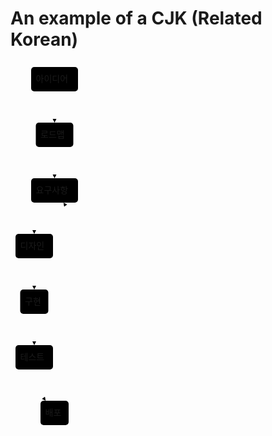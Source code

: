 # An example of a CJK (Related Korean)

<svg aria-roledescription="flowchart-v2" role="graphics-document document" viewBox="-8 -8 116 589" style="max-width: 116px;" xmlns="http://www.w3.org/2000/svg" width="100%" id="remark-mermaid-0"><style>#remark-mermaid-0{font-family:"trebuchet ms",verdana,arial,sans-serif;font-size:16px;fill:#333;}#remark-mermaid-0 .error-icon{fill:#552222;}#remark-mermaid-0 .error-text{fill:#552222;stroke:#552222;}#remark-mermaid-0 .edge-thickness-normal{stroke-width:2px;}#remark-mermaid-0 .edge-thickness-thick{stroke-width:3.5px;}#remark-mermaid-0 .edge-pattern-solid{stroke-dasharray:0;}#remark-mermaid-0 .edge-pattern-dashed{stroke-dasharray:3;}#remark-mermaid-0 .edge-pattern-dotted{stroke-dasharray:2;}#remark-mermaid-0 .marker{fill:#333333;stroke:#333333;}#remark-mermaid-0 .marker.cross{stroke:#333333;}#remark-mermaid-0 svg{font-family:"trebuchet ms",verdana,arial,sans-serif;font-size:16px;}#remark-mermaid-0 .label{font-family:"trebuchet ms",verdana,arial,sans-serif;color:#333;}#remark-mermaid-0 .cluster-label text{fill:#333;}#remark-mermaid-0 .cluster-label span{color:#333;}#remark-mermaid-0 .label text,#remark-mermaid-0 span{fill:#333;color:#333;}#remark-mermaid-0 .node rect,#remark-mermaid-0 .node circle,#remark-mermaid-0 .node ellipse,#remark-mermaid-0 .node polygon,#remark-mermaid-0 .node path{fill:#ECECFF;stroke:#9370DB;stroke-width:1px;}#remark-mermaid-0 .node .label{text-align:center;}#remark-mermaid-0 .node.clickable{cursor:pointer;}#remark-mermaid-0 .arrowheadPath{fill:#333333;}#remark-mermaid-0 .edgePath .path{stroke:#333333;stroke-width:2.0px;}#remark-mermaid-0 .flowchart-link{stroke:#333333;fill:none;}#remark-mermaid-0 .edgeLabel{background-color:#e8e8e8;text-align:center;}#remark-mermaid-0 .edgeLabel rect{opacity:0.5;background-color:#e8e8e8;fill:#e8e8e8;}#remark-mermaid-0 .cluster rect{fill:#ffffde;stroke:#aaaa33;stroke-width:1px;}#remark-mermaid-0 .cluster text{fill:#333;}#remark-mermaid-0 .cluster span{color:#333;}#remark-mermaid-0 div.mermaidTooltip{position:absolute;text-align:center;max-width:200px;padding:2px;font-family:"trebuchet ms",verdana,arial,sans-serif;font-size:12px;background:hsl(80, 100%, 96.2745098039%);border:1px solid #aaaa33;border-radius:2px;pointer-events:none;z-index:100;}#remark-mermaid-0 .flowchartTitleText{text-anchor:middle;font-size:18px;fill:#333;}#remark-mermaid-0 :root{--mermaid-font-family:"trebuchet ms",verdana,arial,sans-serif;}</style><g><marker orient="auto" markerHeight="12" markerWidth="12" markerUnits="userSpaceOnUse" refY="5" refX="10" viewBox="0 0 12 20" class="marker flowchart" id="flowchart-pointEnd"><path style="stroke-width: 1; stroke-dasharray: 1, 0;" class="arrowMarkerPath" d="M 0 0 L 10 5 L 0 10 z"></path></marker><marker orient="auto" markerHeight="12" markerWidth="12" markerUnits="userSpaceOnUse" refY="5" refX="0" viewBox="0 0 10 10" class="marker flowchart" id="flowchart-pointStart"><path style="stroke-width: 1; stroke-dasharray: 1, 0;" class="arrowMarkerPath" d="M 0 5 L 10 10 L 10 0 z"></path></marker><marker orient="auto" markerHeight="11" markerWidth="11" markerUnits="userSpaceOnUse" refY="5" refX="11" viewBox="0 0 10 10" class="marker flowchart" id="flowchart-circleEnd"><circle style="stroke-width: 1; stroke-dasharray: 1, 0;" class="arrowMarkerPath" r="5" cy="5" cx="5"></circle></marker><marker orient="auto" markerHeight="11" markerWidth="11" markerUnits="userSpaceOnUse" refY="5" refX="-1" viewBox="0 0 10 10" class="marker flowchart" id="flowchart-circleStart"><circle style="stroke-width: 1; stroke-dasharray: 1, 0;" class="arrowMarkerPath" r="5" cy="5" cx="5"></circle></marker><marker orient="auto" markerHeight="11" markerWidth="11" markerUnits="userSpaceOnUse" refY="5.2" refX="12" viewBox="0 0 11 11" class="marker cross flowchart" id="flowchart-crossEnd"><path style="stroke-width: 2; stroke-dasharray: 1, 0;" class="arrowMarkerPath" d="M 1,1 l 9,9 M 10,1 l -9,9"></path></marker><marker orient="auto" markerHeight="11" markerWidth="11" markerUnits="userSpaceOnUse" refY="5.2" refX="-1" viewBox="0 0 11 11" class="marker cross flowchart" id="flowchart-crossStart"><path style="stroke-width: 2; stroke-dasharray: 1, 0;" class="arrowMarkerPath" d="M 1,1 l 9,9 M 10,1 l -9,9"></path></marker><g class="root"><g class="clusters"></g><g class="edgePaths"><path marker-end="url(#flowchart-pointEnd)" style="fill:none;" class="edge-thickness-normal edge-pattern-solid flowchart-link LS-A LE-C" id="L-A-C-0" d="M62.5,39L62.5,43.167C62.5,47.333,62.5,55.667,62.5,64C62.5,72.333,62.5,80.667,62.5,84.833L62.5,89"></path><path marker-end="url(#flowchart-pointEnd)" style="fill:none;" class="edge-thickness-normal edge-pattern-solid flowchart-link LS-C LE-D" id="L-C-D-0" d="M62.5,128L62.5,132.167C62.5,136.333,62.5,144.667,62.5,153C62.5,161.333,62.5,169.667,62.5,173.833L62.5,178"></path><path marker-end="url(#flowchart-pointEnd)" style="fill:none;" class="edge-thickness-normal edge-pattern-solid flowchart-link LS-D LE-E" id="L-D-E-0" d="M48.258,217L45.215,221.167C42.172,225.333,36.086,233.667,33.043,242C30,250.333,30,258.667,30,262.833L30,267"></path><path marker-end="url(#flowchart-pointEnd)" style="fill:none;" class="edge-thickness-normal edge-pattern-solid flowchart-link LS-E LE-F" id="L-E-F-0" d="M30,306L30,310.167C30,314.333,30,322.667,30,331C30,339.333,30,347.667,30,351.833L30,356"></path><path marker-end="url(#flowchart-pointEnd)" style="fill:none;" class="edge-thickness-normal edge-pattern-solid flowchart-link LS-F LE-G" id="L-F-G-0" d="M30,395L30,399.167C30,403.333,30,411.667,30,420C30,428.333,30,436.667,30,440.833L30,445"></path><path marker-end="url(#flowchart-pointEnd)" style="fill:none;" class="edge-thickness-normal edge-pattern-solid flowchart-link LS-G LE-H" id="L-G-H-0" d="M30,484L30,488.167C30,492.333,30,500.667,33.043,509C36.086,517.333,42.172,525.667,45.215,529.833L48.258,534"></path><path marker-end="url(#flowchart-pointEnd)" style="fill:none;" class="edge-thickness-normal edge-pattern-solid flowchart-link LS-H LE-D" id="L-H-D-0" d="M76.742,534L79.785,529.833C82.828,525.667,88.914,517.333,91.957,505.75C95,494.167,95,479.333,95,464.5C95,449.667,95,434.833,95,420C95,405.167,95,390.333,95,375.5C95,360.667,95,345.833,95,331C95,316.167,95,301.333,95,286.5C95,271.667,95,256.833,91.957,245.25C88.914,233.667,82.828,225.333,79.785,221.167L76.742,217"></path></g><g class="edgeLabels"><g class="edgeLabel"><g transform="translate(0, 0)" class="label"><foreignObject height="0" width="0"><div style="display: inline-block; white-space: nowrap;" xmlns="http://www.w3.org/1999/xhtml"><span class="edgeLabel"></span></div></foreignObject></g></g><g class="edgeLabel"><g transform="translate(0, 0)" class="label"><foreignObject height="0" width="0"><div style="display: inline-block; white-space: nowrap;" xmlns="http://www.w3.org/1999/xhtml"><span class="edgeLabel"></span></div></foreignObject></g></g><g class="edgeLabel"><g transform="translate(0, 0)" class="label"><foreignObject height="0" width="0"><div style="display: inline-block; white-space: nowrap;" xmlns="http://www.w3.org/1999/xhtml"><span class="edgeLabel"></span></div></foreignObject></g></g><g class="edgeLabel"><g transform="translate(0, 0)" class="label"><foreignObject height="0" width="0"><div style="display: inline-block; white-space: nowrap;" xmlns="http://www.w3.org/1999/xhtml"><span class="edgeLabel"></span></div></foreignObject></g></g><g class="edgeLabel"><g transform="translate(0, 0)" class="label"><foreignObject height="0" width="0"><div style="display: inline-block; white-space: nowrap;" xmlns="http://www.w3.org/1999/xhtml"><span class="edgeLabel"></span></div></foreignObject></g></g><g class="edgeLabel"><g transform="translate(0, 0)" class="label"><foreignObject height="0" width="0"><div style="display: inline-block; white-space: nowrap;" xmlns="http://www.w3.org/1999/xhtml"><span class="edgeLabel"></span></div></foreignObject></g></g><g class="edgeLabel"><g transform="translate(0, 0)" class="label"><foreignObject height="0" width="0"><div style="display: inline-block; white-space: nowrap;" xmlns="http://www.w3.org/1999/xhtml"><span class="edgeLabel"></span></div></foreignObject></g></g></g><g class="nodes"><g transform="translate(62.5, 19.5)" id="flowchart-A-16" class="node default default"><rect height="39" width="75" y="-19.5" x="-37.5" ry="5" rx="5" style="" class="basic label-container"></rect><g transform="translate(-30, -12)" style="" class="label"><foreignObject height="24" width="60"><div style="display: inline-block; white-space: nowrap;" xmlns="http://www.w3.org/1999/xhtml"><span class="nodeLabel">아이디어</span></div></foreignObject></g></g><g transform="translate(62.5, 108.5)" id="flowchart-C-17" class="node default default"><rect height="39" width="60" y="-19.5" x="-30" ry="5" rx="5" style="" class="basic label-container"></rect><g transform="translate(-22.5, -12)" style="" class="label"><foreignObject height="24" width="45"><div style="display: inline-block; white-space: nowrap;" xmlns="http://www.w3.org/1999/xhtml"><span class="nodeLabel">로드맵</span></div></foreignObject></g></g><g transform="translate(62.5, 197.5)" id="flowchart-D-18" class="node default default"><rect height="39" width="75" y="-19.5" x="-37.5" ry="5" rx="5" style="" class="basic label-container"></rect><g transform="translate(-30, -12)" style="" class="label"><foreignObject height="24" width="60"><div style="display: inline-block; white-space: nowrap;" xmlns="http://www.w3.org/1999/xhtml"><span class="nodeLabel">요구사항</span></div></foreignObject></g></g><g transform="translate(30, 286.5)" id="flowchart-E-19" class="node default default"><rect height="39" width="60" y="-19.5" x="-30" ry="5" rx="5" style="" class="basic label-container"></rect><g transform="translate(-22.5, -12)" style="" class="label"><foreignObject height="24" width="45"><div style="display: inline-block; white-space: nowrap;" xmlns="http://www.w3.org/1999/xhtml"><span class="nodeLabel">디자인</span></div></foreignObject></g></g><g transform="translate(30, 375.5)" id="flowchart-F-20" class="node default default"><rect height="39" width="45" y="-19.5" x="-22.5" ry="5" rx="5" style="" class="basic label-container"></rect><g transform="translate(-15, -12)" style="" class="label"><foreignObject height="24" width="30"><div style="display: inline-block; white-space: nowrap;" xmlns="http://www.w3.org/1999/xhtml"><span class="nodeLabel">구현</span></div></foreignObject></g></g><g transform="translate(30, 464.5)" id="flowchart-G-21" class="node default default"><rect height="39" width="60" y="-19.5" x="-30" ry="5" rx="5" style="" class="basic label-container"></rect><g transform="translate(-22.5, -12)" style="" class="label"><foreignObject height="24" width="45"><div style="display: inline-block; white-space: nowrap;" xmlns="http://www.w3.org/1999/xhtml"><span class="nodeLabel">테스트</span></div></foreignObject></g></g><g transform="translate(62.5, 553.5)" id="flowchart-H-22" class="node default default"><rect height="39" width="45" y="-19.5" x="-22.5" ry="5" rx="5" style="" class="basic label-container"></rect><g transform="translate(-15, -12)" style="" class="label"><foreignObject height="24" width="30"><div style="display: inline-block; white-space: nowrap;" xmlns="http://www.w3.org/1999/xhtml"><span class="nodeLabel">배포</span></div></foreignObject></g></g></g></g></g></svg>
